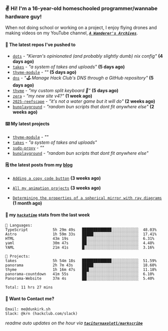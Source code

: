 ### ✌️ Hi! I'm a 16-year-old homeschooled programmer/wannabe hardware guy!

When not doing school or working on a project, I enjoy flying drones and making videos on my YouTube channel, [**_`A Wanderer's Archives`_**](https://youtube.com/@wanderer.archives).

#### 👷 The latest repos I've pushed to

- [`dots`](https://github.com/taciturnaxolotl/dots) - _"Kieran's opinionated (and probably slightly dumb) nix config"_ **(4 days ago)**
- [`takes`](https://github.com/taciturnaxolotl/takes) - _"a system of takes and uploads"_ **(5 days ago)**
- [`thyme-module`](https://github.com/taciturnaxolotl/thyme-module) - _""_ **(5 days ago)**
- [`dns`](https://github.com/hackclub/dns) - _"🕹 Manage Hack Club's DNS through a GitHub repository"_ **(5 days ago)**
- [`thyme`](https://github.com/taciturnaxolotl/thyme) - _"my custom split keyboard 🫶"_ **(5 days ago)**
- [`zera`](https://github.com/taciturnaxolotl/zera) - _"my new site v4?"_ **(1 week ago)**
- [`2025-reefscape`](https://github.com/df1317/2025-reefscape) - _"it's not a water game but it will do"_ **(2 weeks ago)**
- [`bunplayground`](https://github.com/taciturnaxolotl/bunplayground) - _"random bun scripts that dont fit anywhere else"_ **(2 weeks ago)**

#### ⌨️ My latest projects

- [`thyme-module`](https://github.com/taciturnaxolotl/thyme-module) - _""_
- [`takes`](https://github.com/taciturnaxolotl/takes) - _"a system of takes and uploads"_
- [`sudo-proxy`](https://github.com/taciturnaxolotl/sudo-proxy) - _""_
- [`bunplayground`](https://github.com/taciturnaxolotl/bunplayground) - _"random bun scripts that dont fit anywhere else"_

#### 🗒️ the latest posts from my [blog](https://dunkirk.sh)

- [`Adding a copy code button`](https://dunkirk.sh/blog/adding-a-copy-button/) **(3 weeks ago)**

- [`All my animation projects`](https://dunkirk.sh/blog/my-animations/) **(3 weeks ago)**

- [`Determining the properties of a spherical mirror with ray diagrams`](https://dunkirk.sh/blog/spherical-ray-diagrams/) **(1 month ago)**



#### 📡 my [_`hackatime`_](https://waka.hackclub.com) stats from the last week

```text
💾 Languages:
TypeScript           5h 29m 49s   █████████████░░░░░░░░░░░░  48.03%
Astro                1h 59m 33s   █████░░░░░░░░░░░░░░░░░░░░  17.41%
HTML                 43m 19s      ██░░░░░░░░░░░░░░░░░░░░░░░  6.31%
yaml                 30m 47s      ██░░░░░░░░░░░░░░░░░░░░░░░  4.48%
YAML                 21m 41s      █░░░░░░░░░░░░░░░░░░░░░░░░  3.16%

💼 Projects:
takes                5h 54m 18s   █████████████░░░░░░░░░░░░  51.59%
panorama             2h 7m 43s    █████░░░░░░░░░░░░░░░░░░░░  18.60%
thyme                1h 16m 47s   ███░░░░░░░░░░░░░░░░░░░░░░  11.18%
panorama-countdown   41m 55s      ██░░░░░░░░░░░░░░░░░░░░░░░  6.10%
Panorama-Website     37m 4s       ██░░░░░░░░░░░░░░░░░░░░░░░  5.40%

Total: 11 hrs 27 mins
```

#### 📮 Want to Contact me?

```text
Email: me@dunkirk.sh
Slack: @krn (hackclub.com/slack)
```

_readme auto updates on the hour via [**`taciturnaxolotl/markscribe`**](https://github.com/taciturnaxolotl/markscribe)_
